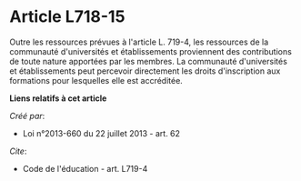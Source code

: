 # Article L718-15

Outre les ressources prévues à l'article L. 719-4, les ressources de la communauté d'universités et établissements
proviennent des contributions de toute nature apportées par les membres. La communauté d'universités et établissements peut
percevoir directement les droits d'inscription aux formations pour lesquelles elle est accréditée.

**Liens relatifs à cet article**

_Créé par_:

  - Loi n°2013-660 du 22 juillet 2013 - art. 62

_Cite_:

  - Code de l'éducation - art. L719-4
